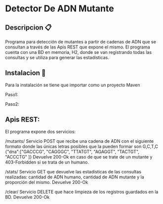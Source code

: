 # Detector De ADN Mutante

##  Descripcion 📋
Programa para detección de mutantes a partir de cadenas de ADN que se consultan a través de las Apis REST que expone el mismo. El programa cuenta con una BD en memoria, H2, donde se van registrando todas las consultas y se utiliza para generar las estadísticas.

##  Instalacion 🔧
Para la instalación se tiene que importar como un proyecto Maven

Paso1:

Paso2:

##  Apis REST:

El programa expone dos servicios:

/mutants/
Servicio POST que recibe una cadena de ADN con el siguiente formato donde las únicas letras posibles que la pueden formar son G,C,T,C
{"dna":["GACCCG", "CAGGGC", "TTATGT", "AGAGGT", "TACTGT", "ACCCTG" ]}
Devuelve 200-Ok en caso de que se trate de un mutante y 403-Forbidden si se trata de un humano.

/stats/
Servicio GET que devuelve las estadísticas de las consultas realizadas: cantidad de ADN humano, cantidad de ADN mutante y la proporción del mismo. Devuelve 200-Ok

/clear/
Servicio DELETE que hace limpieza de los registros guardados en la BD. Devuelve 200-Ok
